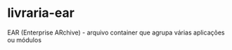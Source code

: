 # livraria-ear
 EAR (Enterprise ARchive) - arquivo container que agrupa várias aplicações ou módulos
